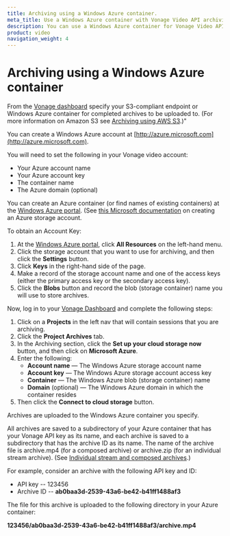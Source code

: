```yaml
---
title: Archiving using a Windows Azure container.
meta_title: Use a Windows Azure container with Vonage Video API archiving.
description: You can use a Windows Azure container for Vonage Video API archiving.
product: video
navigation_weight: 4
---
```


# Archiving using a Windows Azure container

From the [Vonage dashboard](https://identity.nexmo.com/login?icid=nexmocustomer_api-developer-adp_nexmodashbdsigin_nav) specify your S3-compliant endpoint or Windows Azure container for completed archives to be uploaded to. (For more information on Amazon S3 see [Archiving using AWS S3](/video/guides/using-s3).)"

You can create a Windows Azure account at [http://azure.microsoft.com](http://azure.microsoft.com).

You will need to set the following in your Vonage video account:

* Your Azure account name
* Your Azure account key
* The container name
* The Azure domain (optional)

You can create an Azure container (or find names of existing containers) at the [Windows Azure portal](https://portal.azure.com). (See [this Microsoft documentation](http://azure.microsoft.com/en-us/documentation/articles/storage-create-storage-account) on creating an Azure storage account.

To obtain an Account Key:

1. At the [Windows Azure portal](https://portal.azure.com), click **All Resources** on the left-hand menu.
2. Click the storage account that you want to use for archiving, and then click the **Settings** button.
3. Click **Keys** in the right-hand side of the page.
4. Make a record of the storage account name and one of the access keys (either the primary access key or the secondary access key).
5. Click the **Blobs** button and record the blob (storage container) name you will use to store archives.

Now, log in to your [Vonage Dashboard](https://identity.nexmo.com/login?icid=nexmocustomer_api-developer-adp_nexmodashbdsigin_nav) and complete the following steps:

1. Click on a **Projects** in the left nav that will contain sessions that you are archiving.
2. Click the **Project Archives** tab.
3. In the Archiving section, click the **Set up your cloud storage now** button, and then click on **Microsoft Azure**.
4. Enter the following:
    * **Account name** — The Windows Azure storage account name
    * **Account key** — The Windows Azure storage account access key
    * **Container** — The Windows Azure blob (storage container) name
    * **Domain** (optional) — The Windows Azure domain in which the container resides
5. Then click the **Connect to cloud storage** button.

<!-- **Note:** You can also set an archive upload target using the [Vonage Video REST API](/developer/rest/#setting-an-amazon-s3-or-windows-azure-archiving-upload-target). -->

<!-- OPT-TODO: Add a link to the video API reference  -->

Archives are uploaded to the Windows Azure container you specify.

All archives are saved to a subdirectory of your Azure container that has your Vonage API key as its name, and each archive is saved to a subdirectory that has the archive ID as its name. The name of the archive file is archive.mp4 (for a composed archive) or archive.zip (for an individual stream archive). (See [Individual stream and composed archives](/video/guides/archiving#individual-stream-and-composed-archives).)

For example, consider an archive with the following API key and ID:

* API key -- 123456
* Archive ID -- **ab0baa3d-2539-43a6-be42-b41ff1488af3**

The file for this archive is uploaded to the following directory in your Azure container:

**123456/ab0baa3d-2539-43a6-be42-b41ff1488af3/archive.mp4**